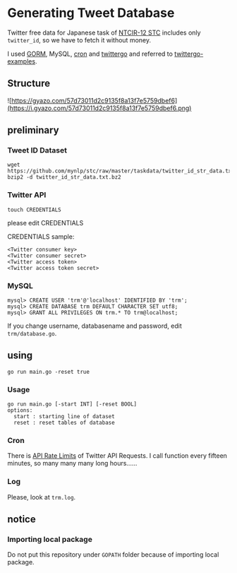 # Generating Tweet Database

Twitter free data for Japanese task of [NTCIR-12 STC](http://ntcir12.noahlab.com.hk/stc.htm) includes only `twitter_id`, so we have to fetch it without money.

I used [GORM](https://github.com/jinzhu/gorm), MySQL, [cron](https://github.com/robfig/cron) and [twittergo](https://github.com/kurrik/twittergo) and referred to [twittergo-examples](https://github.com/kurrik/twittergo-examples).

## Structure

![https://gyazo.com/57d73011d2c9135f8a13f7e5759dbef6](https://i.gyazo.com/57d73011d2c9135f8a13f7e5759dbef6.png)

## preliminary

### Tweet ID Dataset

```
wget https://github.com/mynlp/stc/raw/master/taskdata/twitter_id_str_data.txt.bz2
bzip2 -d twitter_id_str_data.txt.bz2
```

### Twitter API

```
touch CREDENTIALS
```

please edit CREDENTIALS

CREDENTIALS sample:

```
<Twitter consumer key>
<Twitter consumer secret>
<Twitter access token>
<Twitter access token secret>
```

### MySQL

```
mysql> CREATE USER 'trm'@'localhost' IDENTIFIED BY 'trm';
mysql> CREATE DATABASE trm DEFAULT CHARACTER SET utf8;
mysql> GRANT ALL PRIVILEGES ON trm.* TO trm@localhost;
```

If you change username, databasename and password, edit `trm/database.go`.

## using

```
go run main.go -reset true
```

### Usage

```
go run main.go [-start INT] [-reset BOOL]
options:
  start : starting line of dataset
  reset : reset tables of database
```

### Cron

There is [API Rate Limits](https://dev.twitter.com/rest/public/rate-limiting) of Twitter API Requests.
I call function every fifteen minutes, so many many many long hours......

### Log

Please, look at `trm.log`.

## notice

### Importing local package

Do not put this repository under `GOPATH` folder because of importing local package.
